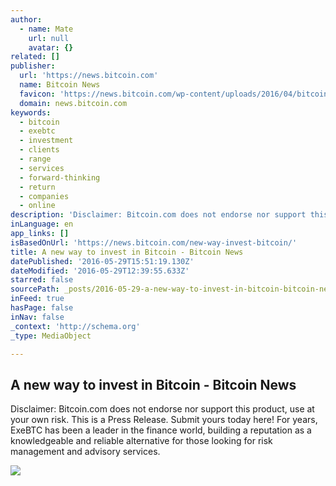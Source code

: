 ```yaml
---
author:
  - name: Mate
    url: null
    avatar: {}
related: []
publisher:
  url: 'https://news.bitcoin.com'
  name: Bitcoin News
  favicon: 'https://news.bitcoin.com/wp-content/uploads/2016/04/bitcoin_fav.png'
  domain: news.bitcoin.com
keywords:
  - bitcoin
  - exebtc
  - investment
  - clients
  - range
  - services
  - forward-thinking
  - return
  - companies
  - online
description: 'Disclaimer: Bitcoin.com does not endorse nor support this product, use at your own risk. This is a Press Release. Submit yours today here! For years, ExeBTC has been a leader in the finance world, building a reputation as a knowledgeable and reliable alternative for those looking for risk management and advisory services.'
inLanguage: en
app_links: []
isBasedOnUrl: 'https://news.bitcoin.com/new-way-invest-bitcoin/'
title: A new way to invest in Bitcoin - Bitcoin News
datePublished: '2016-05-29T15:51:19.130Z'
dateModified: '2016-05-29T12:39:55.633Z'
starred: false
sourcePath: _posts/2016-05-29-a-new-way-to-invest-in-bitcoin-bitcoin-news.md
inFeed: true
hasPage: false
inNav: false
_context: 'http://schema.org'
_type: MediaObject

---
```

<article style=""><h1>A new way to invest in Bitcoin - Bitcoin News</h1><p>Disclaimer: Bitcoin.com does not endorse nor support this product, use at your own risk. This is a Press Release. Submit yours today here! For years, ExeBTC has been a leader in the finance world, building a reputation as a knowledgeable and reliable alternative for those looking for risk management and advisory services.</p><img src="https://news.bitcoin.com/wp-content/uploads/2016/05/Screen-Shot-2016-05-29-at-16.16.10.png" /></article>